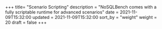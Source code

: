 +++
title= "Scenario Scripting"
description = "NoSQLBench comes with a fully scriptable runtime for advanced scenarios"
date = 2021-11-09T15:32:00
updated = 2021-11-09T15:32:00
sort_by = "weight"
weight = 20
draft = false
+++
